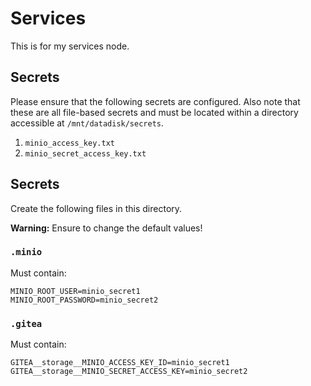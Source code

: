 Services
========

This is for my services node.


## Secrets

Please ensure that the following secrets are configured. Also
note that these are all file-based secrets and must be located
within a directory accessible at `/mnt/datadisk/secrets`.

1. `minio_access_key.txt`
2. `minio_secret_access_key.txt`

## Secrets

Create the following files in this directory.

**Warning:** Ensure to change the default values!

### `.minio`

Must contain:

```
MINIO_ROOT_USER=minio_secret1
MINIO_ROOT_PASSWORD=minio_secret2
```

### `.gitea`

Must contain:

```
GITEA__storage__MINIO_ACCESS_KEY_ID=minio_secret1
GITEA__storage__MINIO_SECRET_ACCESS_KEY=minio_secret2
```
